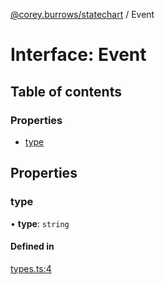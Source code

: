[@corey.burrows/statechart](../README.md) / Event

# Interface: Event

## Table of contents

### Properties

- [type](Event.md#type)

## Properties

### type

• **type**: `string`

#### Defined in

[types.ts:4](https://github.com/burrows/statechart/blob/a7b3e7e/src/types.ts#L4)
